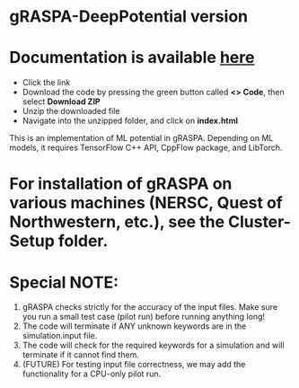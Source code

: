 # gRASPA-DeepPotential version 
# Documentation is available [here](https://github.com/snurr-group/gRASPA-mkdoc/tree/gh-pages)
- Click the link
- Download the code by pressing the green button called **<> Code**, then select **Download ZIP**
- Unzip the downloaded file
- Navigate into the unzipped folder, and click on **index.html**
  
This is an implementation of ML potential in gRASPA. Depending on ML models, it requires TensorFlow C++ API, CppFlow package, and LibTorch.

# For installation of gRASPA on various machines (NERSC, Quest of Northwestern, etc.), see the Cluster-Setup folder.

# Special NOTE:
1. gRASPA checks strictly for the accuracy of the input files. Make sure you run a small test case (pilot run) before running anything long!
2. The code will terminate if ANY unknown keywords are in the simulation.input file.
3. The code will check for the required keywords for a simulation and will terminate if it cannot find them.
4. (FUTURE) For testing input file correctness, we may add the functionality for a CPU-only pilot run.
